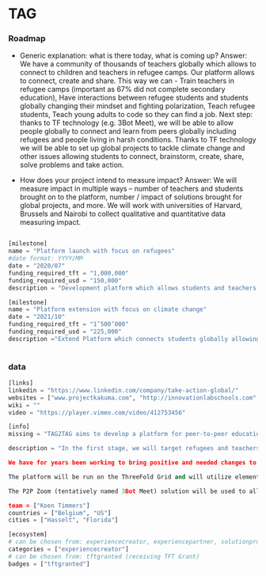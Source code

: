 # TAG

### Roadmap

- Generic explanation: what is there today, what is coming up?
Answer: We have a community of thousands of teachers globally which allows to connect to children and teachers in refugee camps. Our platform allows to connect, create and share. This way we can - Train teachers in refugee camps (important as 67% did not complete secondary education), Have interactions between refugee students and students globally changing their mindset and fighting polarization, Teach refugee students, Teach young adults to code so they can find a job.
Next step: thanks to TF technology (e.g. 3Bot Meet), we will be able to allow people globally to connect and learn from peers globally including refugees and people living in harsh conditions. 
Thanks to TF technology we will be able to set up global projects to tackle climate change and other issues allowing students to connect, brainstorm, create, share, solve problems and take action. 


- How does your project intend to measure impact?
Answer: We will measure impact in multiple ways – number of teachers and students brought on to the platform, number / impact of solutions brought for global projects, and more. We will work with universities of Harvard, Brussels and Nairobi to collect qualitative and quantitative data measuring impact. 


```python

[milestone]
name = "Platform launch with focus on refugees"
#date format: YYYY/MM 
date = "2020/07"
funding_required_tft = "1,000,000"
funding_required_usd = "150,000"
description = "Development platform which allows students and teachers to connect globally. 300,000 Refugees will receive free education."

[milestone]
name = "Platform extension with focus on climate change"
date = "2021/10"
funding_required_tft = "1’500’000"
funding_required_usd = "225,000"
description ="Extend Platform which connects students globally allowing them to explore, discuss, create and share solutions about climate change, and take actions. We will work with governments to bring substantial change in 10 countries."
    
```

### data

```python
[links]
linkedin = "https://www.linkedin.com/company/take-action-global/"
websites = ["www.projectkakuma.com", "http://innovationlabschools.com", "http://takeactionglobal.org"]
wiki = ""
video = "https://player.vimeo.com/video/412753456"

[info]
missing = "TAG2TAG aims to develop a platform for peer-to-peer education, where teacher becomes student and student becomes teacher."

description = "In the first stage, we will target refugees and teachers globally, and in the second stage we will focus on global projects like climate, poverty, and more.

We have for years been working to bring positive and needed changes to the education system and this is another step forward. A peer-to-peer education system opens up the possibilities for learning and positive solutions for our world.

The platform will be run on the ThreeFold Grid and will utilize elements of 3Bot technology.

The P2P Zoom (tentatively named 3Bot Meet) solution will be used to allow teachers to teach refugees. (We have already been doing this for five years: projectkakuma.com.) This approach can be scaled to "everyone" teaches "everyone." For example, 1 teacher teaches 1 teacher, 1 teacher teaches a classroom in another country, 1 student teaches 1 teacher, 1 student teaches several other students. The tool can be used for webinars from experts as well. We will likely use other elements of 3Bot, including file storage."

team = ["Koen Timmers"]
countries = ["Belgium", "US"]
cities = ["Hasselt", "Florida"]

[ecosystem]
# can be chosen from: experiencecreator, experiencepartner, solutionprovider, farmer, systemintegrator
categories = ["experiencecreator"]
# can be chosen from: tftgranted (receiving TFT Grant)
badges = ["tftgranted"]

```
